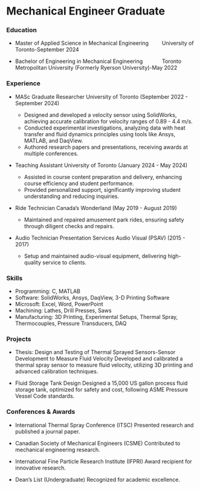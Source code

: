 # Mechanical Engineer Graduate

### Education
- Master of Applied Science in Mechanical Engineering&nbsp;&nbsp;&nbsp;&nbsp;&nbsp;&nbsp;&nbsp;&nbsp;&nbsp;University of Toronto-September 2024

- Bachelor of Engineering in Mechanical Engineering&nbsp;&nbsp;&nbsp;&nbsp;&nbsp;&nbsp;&nbsp;&nbsp;&nbsp;&nbsp;&nbsp;&nbsp;&nbsp;Toronto Metropolitan University (Formerly Ryerson University)-May 2022

### Experience
- MASc Graduate Researcher
  University of Toronto (September 2022 - September 2024)

  - Designed and developed a velocity sensor using SolidWorks, achieving accurate calibration for velocity ranges of 0.89 - 4.4 m/s.
  - Conducted experimental investigations, analyzing data with heat transfer and fluid dynamics principles using tools like Ansys, MATLAB, and DaqView.
  - Authored research papers and presentations, receiving awards at multiple conferences.

- Teaching Assistant
  University of Toronto (January 2024 - May 2024)

  - Assisted in course content preparation and delivery, enhancing course efficiency and student performance.
  - Provided personalized support, significantly improving student understanding and reducing inquiries.

- Ride Technician
Canada’s Wonderland (May 2019 - August 2019)

  - Maintained and repaired amusement park rides, ensuring safety through diligent checks and repairs.

- Audio Technician
  Presentation Services Audio Visual (PSAV) (2015 - 2017)

  - Setup and maintained audio-visual equipment, delivering high-quality service to clients.

### Skills
- Programming: C, MATLAB
- Software: SolidWorks, Ansys, DaqView, 3-D Printing Software
- Microsoft: Excel, Word, PowerPoint
- Machining: Lathes, Drill Presses, Saws
- Manufacturing: 3D Printing, Experimental Setups, Thermal Spray, Thermocouples, Pressure Transducers, DAQ

### Projects
- Thesis: Design and Testing of Thermal Sprayed Sensors-Sensor Development to Measure Fluid Velocity
Developed and calibrated a thermal spray sensor to measure fluid velocity, utilizing 3D printing and advanced calibration techniques.

- Fluid Storage Tank Design
Designed a 15,000 US gallon process fluid storage tank, optimized for safety and cost, following ASME Pressure Vessel Code standards.

### Conferences & Awards
- International Thermal Spray Conference (ITSC)
Presented research and published a journal paper.

- Canadian Society of Mechanical Engineers (CSME)
Contributed to mechanical engineering research.

- International Fine Particle Research Institute (IFPRI)
Award recipient for innovative research.

- Dean’s List (Undergraduate)
Recognized for academic excellence.
